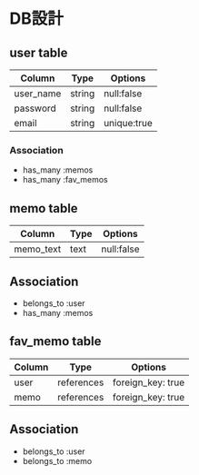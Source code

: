 # DB設計

## user table
| Column      | Type   | Options     |
|-------------|--------|-------------|
| user_name   | string | null:false  |
| password    | string | null:false  |
| email       | string | unique:true |

### Association
- has_many :memos
- has_many :fav_memos


## memo table
| Column     | Type | Options     |
|------------|------|-------------|
| memo_text  | text | null:false  |

## Association
- belongs_to :user
- has_many :memos


## fav_memo table
| Column | Type       | Options           |
|--------|------------|-------------------|
| user   | references | foreign_key: true |
| memo   | references | foreign_key: true |

## Association
- belongs_to :user
- belongs_to :memo
